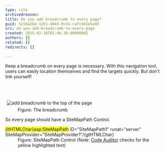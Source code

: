 ```yaml
---
type: rule
archivedreason: 
title: Do you add breadcrumb to every page?
guid: 5234a2b4-12b1-4043-9c41-cafc041e5a45
uri: do-you-add-breadcrumb-to-every-page
created: 2015-02-16T01:46:30.0000000Z
authors: []
related: []
redirects: []

---
```



<p>Keep a breadcrumb on every page is necessary. With this navigation tool,
 users can easily location themselves and find the targets quickly. But 
don't link yourself!</p>
<br><excerpt class='endintro'></excerpt><br>
<dl class="image"><dt> 
      <img alt="add breadcrumb to the top of the page" src="http&#58;//www.ssw.com.au/SSW/Standards/Rules/Images/WebsiteLayout_Breadcrumb_1.gif" style="margin&#58;5px;" />
   </dt><dd>Figure&#58; The breadcrumb</dd></dl><p>So every page should have a SiteMapPath Control.</p><dl class="code"><dt> 
      <span style="background-color&#58;yellow;">{ltHTMLChar}asp&#58;SiteMapPath</span> ID=&quot;SiteMapPath1&quot; runat=&quot;server&quot; SiteMapProvider=&quot;SiteMapProvider1&quot;/{gtHTMLChar} </dt><dd>Figure&#58; SiteMapPath Control (Note&#58; 
      <a href="http&#58;//www.ssw.com.au/ssw/redirect/ssw/CodeAuditor.htm">Code Auditor</a> checks for the yellow highlighted text)</dd></dl>


